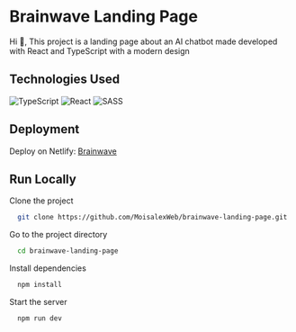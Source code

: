 
# Brainwave Landing Page

Hi 👋, This project is a landing page about an AI chatbot made developed with React and TypeScript with a modern design


## Technologies Used

![TypeScript](https://img.shields.io/badge/typescript-%23007ACC.svg?style=for-the-badge&logo=typescript&logoColor=white) ![React](https://img.shields.io/badge/react-%2320232a.svg?style=for-the-badge&logo=react&logoColor=%2361DAFB) ![SASS](https://img.shields.io/badge/SASS-hotpink.svg?style=for-the-badge&logo=SASS&logoColor=white)


## Deployment

Deploy on Netlify: [Brainwave](https://landing-page-brainwave.netlify.app/)


## Run Locally

Clone the project

```bash
  git clone https://github.com/MoisalexWeb/brainwave-landing-page.git
```

Go to the project directory

```bash
  cd brainwave-landing-page
```

Install dependencies

```bash
  npm install
```

Start the server

```bash
  npm run dev
```

